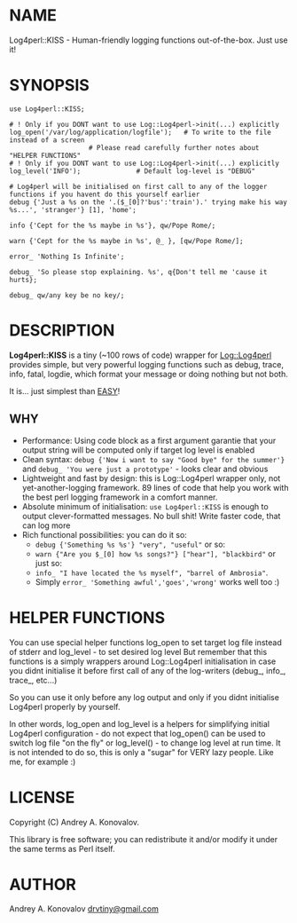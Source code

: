 # NAME

Log4perl::KISS - Human-friendly logging functions out-of-the-box. Just use it!  

# SYNOPSIS

    use Log4perl::KISS;

    # ! Only if you DONT want to use Log::Log4perl->init(...) explicitly
    log_open('/var/log/application/logfile'); 	# To write to the file instead of a screen 
						# Please read carefully further notes about "HELPER FUNCTIONS"
    # ! Only if you DONT want to use Log::Log4perl->init(...) explicitly
    log_level('INFO');				# Default log-level is "DEBUG"
    
    # Log4perl will be initialised on first call to any of the logger functions if you havent do this yourself earlier
    debug {'Just a %s on the '.($_[0]?'bus':'train').' trying make his way %s...', 'stranger'} [1], 'home';
    
    info {'Cept for the %s maybe in %s'}, qw/Pope Rome/;
    
    warn {'Cept for the %s maybe in %s', @_ }, [qw/Pope Rome/];
    
    error_ 'Nothing Is Infinite';
    
    debug_ 'So please stop explaining. %s', q{Don't tell me 'cause it hurts};
    
    debug_ qw/any key be no key/;

# DESCRIPTION

**Log4perl::KISS** is a tiny (~100 rows of code) wrapper for [Log::Log4perl](http://search.cpan.org/perldoc/Log::Log4perl) provides simple,
but very powerful logging functions such as debug, trace, info, fatal, logdie,
which format your message or doing nothing but not both.

It is... just simplest than [EASY](http://search.cpan.org/~mschilli/Log-Log4perl-1.49/lib/Log/Log4perl.pm#Stealth_loggers)!

## WHY

* Performance: Using code block as a first argument garantie that your output string will be computed only if target log level is enabled
* Clean syntax: `debug {'Now i want to say "Good bye" for the summer'}` and `debug_ 'You were just a prototype'` - looks clear and obvious
* Lightweight and fast by design: this is Log::Log4perl wrapper only, not yet-another-logging framework. 89 lines of code that help you work with the best perl logging framework in a comfort manner.
* Absolute minimum of initialisation: `use Log4perl::KISS` is enough to output clever-formatted messages. No bull shit! Write faster code, that can log more
* Rich functional possibilities: you can do it so:
  * `debug {'Something %s %s'} "very", "useful"`
  or so:
  * `warn {"Are you $_[0] how %s songs?"} ["hear"], "blackbird"`
  or just so:
  * `info_ "I have located the %s myself", "barrel of Ambrosia"`.
  * Simply `error_ 'Something awful','goes','wrong'` works well too :)

# HELPER FUNCTIONS

You can use special helper functions log_open to set target log file instead of stderr and log_level - to set desired log level
But remember that this functions is a simply wrappers around Log::Log4perl initialisation in case you didnt initialise it before 
first call of any of the log-writers (debug_, info_, trace_, etc...)

So you can use it only before any log output and only if you didnt initialise Log4perl properly by yourself.

In other words, log_open and log_level is a helpers for simplifying initial Log4perl configuration - do not expect that log_open() 
can be used to switch log file "on the fly" or log_level() - to change log level at run time. It is not intended to do so, this is
only a "sugar" for VERY lazy people. Like me, for example :)

# LICENSE

Copyright (C) Andrey A. Konovalov.

This library is free software; you can redistribute it and/or modify
it under the same terms as Perl itself.

# AUTHOR

Andrey A. Konovalov <drvtiny@gmail.com>

